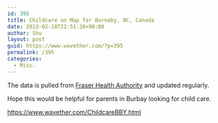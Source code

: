 ```yaml
---
id: 395
title: Childcare on Map for Burnaby, BC, Canada
date: 2013-02-18T22:51:38+00:00
author: Shu
layout: post
guid: https://www.wavether.com/?p=395
permalink: /395
categories:
  - Misc.
---
```

The data is pulled from [Fraser Health Authority](http://www.fraserhealth.ca/) and updated regularly.
  
Hope this would be helpful for parents in Burbay looking for child care.
  
<https://www.wavether.com/ChildcareBBY.html>
